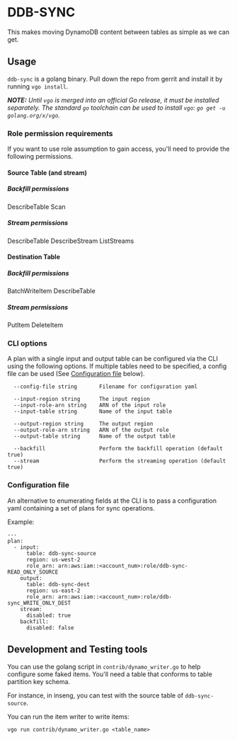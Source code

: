# DDB-SYNC
This makes moving DynamoDB content between tables as simple as we can get.

## Usage
`ddb-sync` is a golang binary. Pull down the repo from gerrit and install it by running
`vgo install`.

_**NOTE:** Until `vgo` is merged into an official Go release, it must be installed separately. The
standard `go` toolchain can be used to install `vgo`: `go get -u golang.org/x/vgo`._

### Role permission requirements
If you want to use role assumption to gain access, you'll need to provide the following permissions.

#### Source Table (and stream)
##### Backfill permissions
DescribeTable
Scan

##### Stream permissions
DescribeTable
DescribeStream
ListStreams

#### Destination Table
##### Backfill permissions
BatchWriteItem
DescribeTable

##### Stream permissions
PutItem
DeleteItem


### CLI options
A plan with a single input and output table can be configured via the CLI using the following
options. If multiple tables need to be specified, a config file can be used (See
[Configuration file](#Configurationfile) below).

```
  --config-file string       Filename for configuration yaml

  --input-region string      The input region
  --input-role-arn string    ARN of the input role
  --input-table string       Name of the input table

  --output-region string     The output region
  --output-role-arn string   ARN of the output role
  --output-table string      Name of the output table

  --backfill                 Perform the backfill operation (default true)
  --stream                   Perform the streaming operation (default true)
```

### Configuration file
An alternative to enumerating fields at the CLI is to pass a configuration yaml containing a set of
plans for sync operations.

Example:

```
---
plan:
  - input:
      table: ddb-sync-source
      region: us-west-2
      role_arn: arn:aws:iam::<account_num>:role/ddb-sync-READ_ONLY_SOURCE
    output:
      table: ddb-sync-dest
      region: us-east-2
      role_arn: arn:aws:iam::<account_num>:role/ddb-sync_WRITE_ONLY_DEST
    stream:
      disabled: true
    backfill:
      disabled: false
```


## Development and Testing tools
You can use the golang script in `contrib/dynamo_writer.go` to help configure some faked items.  You'll need a table that conforms to table partition key schema.


For instance, in inseng, you can test with the source table of `ddb-sync-source`.

You can run the item writer to write items:
```console
vgo run contrib/dynamo_writer.go <table_name>
```
